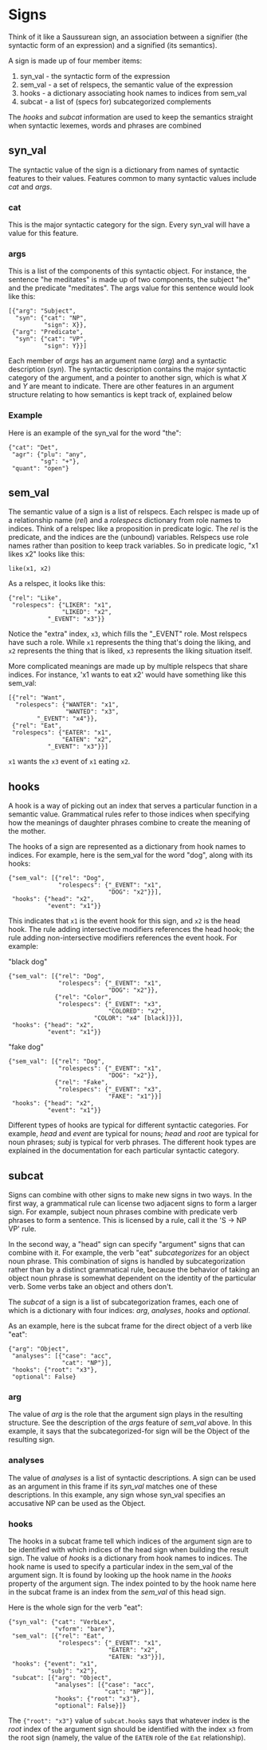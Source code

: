 # Signs

Think of it like a Saussurean sign, an association between a signifier (the
syntactic form of an expression) and a signified (its semantics).

A sign is made up of four member items:

1. syn_val - the syntactic form of the expression
2. sem_val - a set of relspecs, the semantic value of the expression
3. hooks - a dictionary associating hook names to indices from sem_val
4. subcat - a list of (specs for) subcategorized complements

The *hooks* and *subcat* information are used to keep the semantics straight
when syntactic lexemes, words and phrases are combined

## syn_val

The syntactic value of the sign is a dictionary from names of syntactic
features to their values. Features common to many syntactic values include
*cat* and *args*.

### cat

This is the major syntactic category for the sign. Every syn_val will have a
value for this feature.

### args

This is a list of the components of this syntactic object. For instance, the
sentence "he meditates" is made up of two components, the subject "he" and the
predicate "meditates". The args value for this sentence would look like this:

```
[{"arg": "Subject",
  "syn": {"cat": "NP",
          "sign": X}},
 {"arg": "Predicate",
  "syn": {"cat": "VP",
          "sign": Y}}]
```
Each member of *args* has an argument name (*arg*) and a syntactic description
(*syn*). The syntactic description contains the major syntactic category of the
argument, and a pointer to another sign, which is what *X* and *Y* are meant to
indicate. There are other features in an argument structure relating to how
semantics is kept track of, explained below

### Example

Here is an example of the syn_val for the word "the":
```
{"cat": "Det",
 "agr": {"plu": "any",
         "sg": "+"},
 "quant": "open"}
```

## sem_val

The semantic value of a sign is a list of relspecs. Each relspec is made up of
a relationship name (*rel*) and a *rolespecs* dictionary from role names to
indices. Think of a relspec like a proposition in predicate logic. The *rel* is
the predicate, and the indices are the (unbound) variables. Relspecs use role
names rather than position to keep track variables. So in predicate logic,
"x1 likes x2" looks like this:

`like(x1, x2)`

As a relspec, it looks like this:

```
{"rel": "Like",
 "rolespecs": {"LIKER": "x1",
               "LIKED": "x2",
	       "_EVENT": "x3"}}
```

Notice the "extra" index, `x3`, which fills the "_EVENT" role. Most relspecs
have such a role. While `x1` represents the thing that's doing the liking, and
`x2` represents the thing that is liked, `x3` represents the liking situation
itself.

More complicated meanings are made up by multiple relspecs that share indices.
For instance, 'x1 wants to eat x2' would have something like this sem_val:

```
[{"rel": "Want",
  "rolespecs": {"WANTER": "x1",
                "WANTED": "x3",
		"_EVENT": "x4"}},
 {"rel": "Eat",
 "rolespecs": {"EATER": "x1",
               "EATEN": "x2",
	       "_EVENT": "x3"}}]
```
`x1` wants the `x3` event of `x1` eating `x2`.

## hooks

A hook is a way of picking out an index that serves a particular function in a
semantic value. Grammatical rules refer to those indices when specifying how
the meanings of daughter phrases combine to create the meaning of the mother.

The hooks of a sign are represented as a dictionary from hook names to indices.
For example, here is the sem_val for the word "dog", along with its hooks:

```
{"sem_val": [{"rel": "Dog",
              "rolespecs": {"_EVENT": "x1",
                            "DOG": "x2"}}],
 "hooks": {"head": "x2",
           "event": "x1"}}
```
This indicates that `x1` is the event hook for this sign, and `x2` is the head
hook. The rule adding intersective modifiers references the head hook; the rule
adding non-intersective modifiers references the event hook. For example:

"black dog"
```
{"sem_val": [{"rel": "Dog",
              "rolespecs": {"_EVENT": "x1",
                            "DOG": "x2"}},
             {"rel": "Color",
              "rolespecs": {"_EVENT": "x3",
                            "COLORED": "x2",
	                    "COLOR": "x4" [black]}}],
 "hooks": {"head": "x2",
           "event": "x1"}}
```

"fake dog"
```
{"sem_val": [{"rel": "Dog",
              "rolespecs": {"_EVENT": "x1",
                            "DOG": "x2"}},
             {"rel": "Fake",
              "rolespecs": {"_EVENT": "x3",
                            "FAKE": "x1"}}]
 "hooks": {"head": "x2",
           "event": "x1"}}
```

Different types of hooks are typical for different syntactic categories. For
example, *head* and *event* are typical for nouns; *head* and *root* are
typical for noun phrases; *subj* is typical for verb phrases. The different
hook types are explained in the documentation for each particular syntactic
category.

## subcat

Signs can combine with other signs to make new signs in two ways. In the first
way, a grammatical rule can license two adjacent signs to form a larger sign.
For example, subject noun phrases combine with predicate verb phrases to form
a sentence. This is licensed by a rule, call it the 'S -> NP VP' rule.

In the second way, a "head" sign can specify "argument" signs that can combine
with it. For example, the verb "eat" *subcategorizes* for an object noun
phrase. This combination of signs is handled by subcategorization rather than
by a distinct grammatical rule, because the behavior of taking an object noun
phrase is somewhat dependent on the identity of the particular verb. Some verbs
take an object and others don't.

The *subcat* of a sign is a list of subcategorization frames, each one of which
is a dictionary with four indices: *arg*, *analyses*, *hooks* and *optional*.

As an example, here is the subcat frame for the direct object of a verb like
"eat":

```
{"arg": "Object",
 "analyses": [{"case": "acc",
               "cat": "NP"}],
 "hooks": {"root": "x3"},
 "optional": False}
```
### arg

The value of *arg* is the role that the argument sign plays in the resulting
structure. See the description of the *args* feature of *sem_val* above. In this
example, it says that the subcategorized-for sign will be the Object of the
resulting sign.

### analyses

The value of *analyses* is a list of syntactic descriptions. A sign can be used
as an argument in this frame if its *syn_val* matches one of these descriptions.
In this example, any sign whose syn_val specifies an accusative NP can be used
as the Object.

### hooks

The hooks in a subcat frame tell which indices of the argument sign are to be
identified with which indices of the head sign when building the result sign.
The value of *hooks* is a dictionary from hook names to indices. The hook name
is used to specify a particular index in the sem_val of the argument sign. It is
found by looking up the hook name in the *hooks* property of the argument sign.
The index pointed to by the hook name here in the subcat frame is an index from
the *sem_val* of this head sign.

Here is the whole sign for the verb "eat":

```
{"syn_val": {"cat": "VerbLex",
             "vform": "bare"},
 "sem_val": [{"rel": "Eat",
              "rolespecs": {"_EVENT": "x1",
                            "EATER": "x2",
                            "EATEN: "x3"}}],
 "hooks": {"event": "x1",
           "subj": "x2"},
 "subcat": [{"arg": "Object",
             "analyses": [{"case": "acc",
                           "cat": "NP"}],
             "hooks": {"root": "x3"},
             "optional": False}]}
```
The `{"root": "x3"}` value of `subcat.hooks` says that whatever index is the
*root* index of the argument sign should be identified with the index `x3` from
the root sign (namely, the value of the `EATEN` role of the `Eat` relationship).
